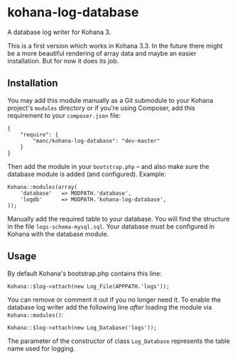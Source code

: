 # kohana-log-database

A database log writer for Kohana 3.

This is a first version which works in Kohana 3.3. In the future there might be a more beautiful rendering of array data and maybe an easier installation. But for now it does its job.


## Installation

You may add this module manually as a Git submodule to your Kohana project's `modules` directory or if you're using Composer, add this requirement to your `composer.json` file:

	{
		"require": {
			"manc/kohana-log-database": "dev-master"
		}
	}

Then add the module in your `bootstrap.php` – and also make sure the database module is added (and configured). Example:

	Kohana::modules(array(
		'database'   => MODPATH.'database',
		'logdb'      => MODPATH.'kohana-log-database',
	));


Manually add the required table to your database. You will find the structure in the file `logs-schema-mysql.sql`. Your database must be configured in Kohana with the database module.


## Usage

By default Kohana's bootstrap.php contains this line:

	Kohana::$log->attach(new Log_File(APPPATH.'logs'));

You can remove or comment it out if you no longer need it. To enable the database log writer add the following line *after* loading the module via `Kohana::modules()`:

	Kohana::$log->attach(new Log_Database('logs'));

The parameter of the constructor of class `Log_Database` represents the table name used for logging.
